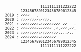                     1111111111222222
           1234567890123456789012345
    2019 : ✓✓✓✓   .                     
    2020 : ✓✓✓✓✓✓✓✓✓✓✓✓✓.                    
    2021 : ✓✓✓✓✓✓✓✓✓✓✓✓✓✓✓✓✓✓ ✓✓   .
    2022 : ✓✓✓✓✓✓✓✓✓✓✓✓✓✓ .✓.✓✓✓.✓✓.
    2023 : ✓✓✓✓✓✓✓✓✓✓✓✓✓✓✓✓✓....✓..
    2024 : ✓✓✓✓✓✓✓✓✓✓✓✓✓✓✓✓
           1234567890123456789012345
                    1111111111222222